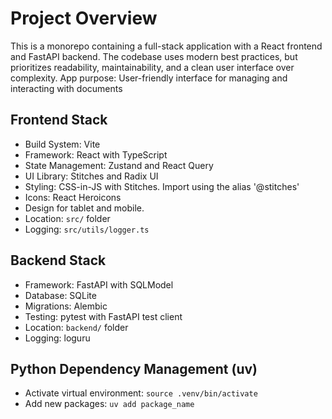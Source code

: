 # Project Overview
This is a monorepo containing a full-stack application with a React frontend and FastAPI backend.
The codebase uses modern best practices, but prioritizes readability, maintainability, and a clean user interface over complexity.
App purpose: User-friendly interface for managing and interacting with documents

## Frontend Stack
- Build System: Vite
- Framework: React with TypeScript
- State Management: Zustand and React Query
- UI Library: Stitches and Radix UI
- Styling: CSS-in-JS with Stitches. Import using the alias '@stitches'
- Icons: React Heroicons
- Design for tablet and mobile.
- Location: `src/` folder
- Logging: `src/utils/logger.ts`

## Backend Stack
- Framework: FastAPI with SQLModel
- Database: SQLite
- Migrations: Alembic
- Testing: pytest with FastAPI test client
- Location: `backend/` folder
- Logging: loguru

## Python Dependency Management (uv)
- Activate virtual environment: `source .venv/bin/activate`
- Add new packages: `uv add package_name`